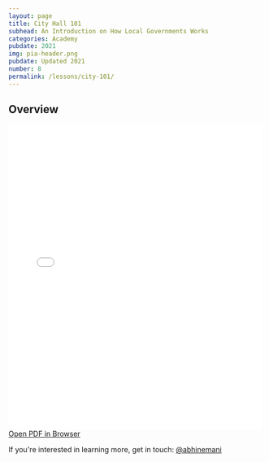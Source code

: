 ```yaml
---
layout: page
title: City Hall 101
subhead: An Introduction on How Local Governments Works
categories: Academy
pubdate: 2021
img: pia-header.png
pubdate: Updated 2021
number: 8
permalink: /lessons/city-101/
---
```

## Overview

<div class="container-iframe">
<iframe id="pdf-js-viewer" src="{{site.url}}/decks/web/viewer.html?file={{site.url}}/decks/cityhall.pdf" title="webviewer" frameborder="0" width="500" height="600" class="responsive-iframe"></iframe>
</div>
<a href="{{site.url}}/decks/web/viewer.html?file={{site.url}}/decks/cityhall.pdf">Open PDF in Browser</a>

If you're interested in learning more, get in touch: <a href="https://twitter.com/@abhinemani" target="_blank">@abhinemani</a>
